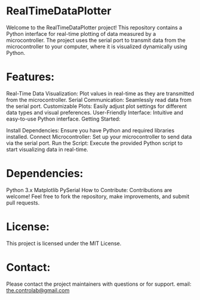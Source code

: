 # RealTimeDataPlotter
Welcome to the RealTimeDataPlotter project! This repository contains a Python interface for real-time plotting of data measured by a microcontroller. The project uses the serial port to transmit data from the microcontroller to your computer, where it is visualized dynamically using Python.

# Features:

Real-Time Data Visualization: Plot values in real-time as they are transmitted from the microcontroller.
Serial Communication: Seamlessly read data from the serial port.
Customizable Plots: Easily adjust plot settings for different data types and visual preferences.
User-Friendly Interface: Intuitive and easy-to-use Python interface.
Getting Started:

Install Dependencies: Ensure you have Python and required libraries installed.
Connect Microcontroller: Set up your microcontroller to send data via the serial port.
Run the Script: Execute the provided Python script to start visualizing data in real-time.

# Dependencies:

Python 3.x
Matplotlib
PySerial
How to Contribute:
Contributions are welcome! Feel free to fork the repository, make improvements, and submit pull requests.

# License:
This project is licensed under the MIT License.

# Contact:
Please contact the project maintainers with questions or for support.
email: the.controlab@gmail.com
